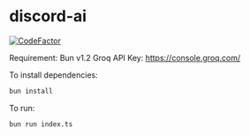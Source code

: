 # discord-ai

[![CodeFactor](https://www.codefactor.io/repository/github/zvyzu/discord-ai/badge)](https://www.codefactor.io/repository/github/zvyzu/discord-ai)

Requirement:
Bun v1.2
Groq API Key: https://console.groq.com/

To install dependencies:

```bash
bun install
```

To run:

```bash
bun run index.ts
```


